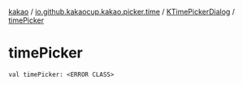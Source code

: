 [kakao](../../index.md) / [io.github.kakaocup.kakao.picker.time](../index.md) / [KTimePickerDialog](index.md) / [timePicker](./time-picker.md)

# timePicker

`val timePicker: <ERROR CLASS>`